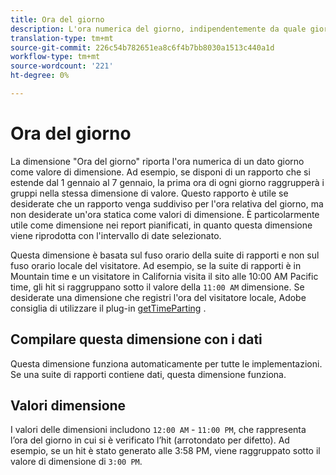 ```yaml
---
title: Ora del giorno
description: L'ora numerica del giorno, indipendentemente da quale giorno.
translation-type: tm+mt
source-git-commit: 226c54b782651ea8c6f4b7bb8030a1513c440a1d
workflow-type: tm+mt
source-wordcount: '221'
ht-degree: 0%

---
```



# Ora del giorno

La dimensione &quot;Ora del giorno&quot; riporta l&#39;ora numerica di un dato giorno come valore di dimensione. Ad esempio, se disponi di un rapporto che si estende dal 1 gennaio al 7 gennaio, la prima ora di ogni giorno raggrupperà i gruppi nella stessa dimensione di valore. Questo rapporto è utile se desiderate che un rapporto venga suddiviso per l&#39;ora relativa del giorno, ma non desiderate un&#39;ora statica come valori di dimensione. È particolarmente utile come dimensione nei report pianificati, in quanto questa dimensione viene riprodotta con l&#39;intervallo di date selezionato.

Questa dimensione è basata sul fuso orario della suite di rapporti e non sul fuso orario locale del visitatore. Ad esempio, se la suite di rapporti è in Mountain time e un visitatore in California visita il sito alle 10:00 AM Pacific time, gli hit si raggruppano sotto il valore della `11:00 AM` dimensione. Se desiderate una dimensione che registri l&#39;ora del visitatore locale, Adobe consiglia di utilizzare il plug-in [getTimeParting](/help/implement/vars/plugins/gettimeparting.md) .

## Compilare questa dimensione con i dati

Questa dimensione funziona automaticamente per tutte le implementazioni. Se una suite di rapporti contiene dati, questa dimensione funziona.

## Valori dimensione

I valori delle dimensioni includono `12:00 AM` - `11:00 PM`, che rappresenta l’ora del giorno in cui si è verificato l’hit (arrotondato per difetto). Ad esempio, se un hit è stato generato alle 3:58 PM, viene raggruppato sotto il valore di dimensione di `3:00 PM`.
